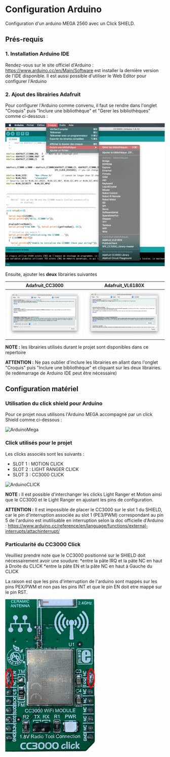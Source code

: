 # Configuration Arduino

Configuration d'un arduino MEGA 2560 avec un Click SHIELD.

## Prés-requis

### 1. Installation Arduino IDE

Rendez-vous sur le site officiel d'Arduino : https://www.arduino.cc/en/Main/Software est installer la dernière version de l'IDE disponible.
Il est aussi possible d'utiliser le Web Editor pour configurer l'Arduino

### 2. Ajout des librairies Adafruit

Pour configurer l'Arduino comme convenu, il faut se rendre dans l'onglet "Croquis" puis "Inclure une bibliothèque" et "Gerer les bibliothèques" comme ci-dessous :

![Arduino1](/images/arduino1.png)

Ensuite, ajouter les **deux** librairies suivantes

Adafruit_CC3000 | Adafruit_VL6180X
------------ | -------------
![Arduino2](/images/arduino2.png) | ![Arduino3](/images/arduino3.png)

**NOTE :** les librairies utilisés durant le projet sont disponibles dans ce repertoire

**ATTENTION :** Ne pas oublier d'inclure les librairies en allant dans l'onglet "Croquis" puis "Inclure une bibliothèque" et cliquant sur les deux librairies. (le redémarrage de Arduino IDE peut être nécessaire)

## Configuration matériel

### Utilisation du click shield pour Arduino

Pour ce projet nous utilisons l'Arduino MEGA accompagné par un click Shield comme ci-dessous :

![ArduinoMega](/images/arduinoMega.png)

### Click utilisés pour le projet

Les clicks associés sont les suivants :

* SLOT 1 : MOTION CLICK 
* SLOT 2 : LIGHT RANGER CLICK
* SLOT 3 : CC3000 CLICK 

![ArduinoCLICK](/images/ClickPosition.png)

**NOTE :** Il est possible d'interchanger les clicks Light Ranger et Motion ainsi que le CC3000 et le Light Ranger en ajustant les pins de configuration.

**ATTENTION :** Il est impossible de placer le CC3000 sur le slot 1 du SHIELD, car le pin d'interruption associée au slot 1 (PE3/PWM) correspondant au pin 5 de l'arduino est inutilisable en interruption selon la doc officielle d'Arduino : https://www.arduino.cc/reference/en/language/functions/external-interrupts/attachinterrupt/

 
### Particularité du CC3000 Click

Veuilliez prendre note que le CC3000 positionné sur le SHIELD doit nécessairement avoir une soudure: 
*entre la pâte IRQ et la pâte NC en haut à Droite du CLICK
*entre la pâte EN et la pâte NC en haut à Gauche du CLICK

La raison est que les pins d'interruption de l'arduino sont mappés sur les pins PEX/PWM et non pas les pins INT et que le pin EN doit etre mappé sur le pin RST.

![ArduinoCLICK](/images/CC3000.png)
